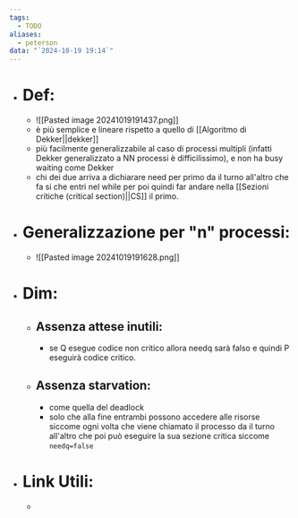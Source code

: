 ```yaml
---
tags:
  - TODO
aliases:
  - peterson
data: "`2024-10-19 19:14`"
---
```

- # Def:
	- ![[Pasted image 20241019191437.png]]
	- è più semplice e lineare rispetto a quello di [[Algoritmo di Dekker||dekker]] 
	- più facilmente generalizzabile al caso di processi multipli (infatti Dekker generalizzato a NN processi è difficilissimo), e non ha busy waiting come Dekker
	- chi dei due arriva a dichiarare need per primo da il turno all'altro che fa si che entri nel while per poi quindi far andare nella [[Sezioni critiche (critical section)||CS]] il primo.
- # Generalizzazione per "n" processi:
	- ![[Pasted image 20241019191628.png]]
- # Dim:
	- ## Assenza attese inutili:
		- se Q esegue codice non critico allora needq sarà falso e quindi P eseguirà codice critico.
	- ## Assenza starvation:
		- come quella del deadlock 
		- solo che alla fine entrambi possono accedere alle risorse siccome ogni volta che viene chiamato il processo da il turno all'altro che poi può eseguire la sua sezione critica siccome `needq=false` 
- # Link Utili:
	-  